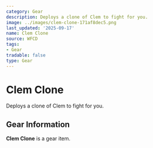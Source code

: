 ```yaml
---
category: Gear
description: Deploys a clone of Clem to fight for you.
image: ../images/clem-clone-171af8dec5.png
last_updated: '2025-09-17'
name: Clem Clone
source: WFCD
tags:
- Gear
tradable: false
type: Gear
---
```


# Clem Clone

Deploys a clone of Clem to fight for you.

## Gear Information

**Clem Clone** is a gear item.


